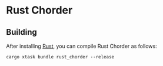 # Rust Chorder

## Building

After installing [Rust](https://rustup.rs/), you can compile Rust Chorder as follows:

```shell
cargo xtask bundle rust_chorder --release
```
